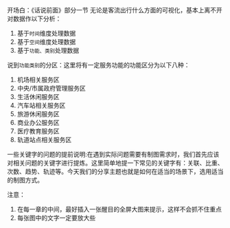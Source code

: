 
开场白：《话说前面》部分一节
无论是客流出行什么方面的可视化，基本上离不开对数据作以下分析：
1. 基于`时间`维度处理数据
2. 基于`空间`维度处理数据
3. 基于`功能、类别`处理数据

说到`功能类别`的分区：这里将有一定服务功能的功能区分为以下八种：

1. 机场相关服务区
2. 中央/市属政府管理服务区
3. 生活休闲服务区
4. 汽车站相关服务区
5. 旅游休闲服务区
6. 商业办公服务区
7. 医疗教育服务区
8. 轨道站点相关服务区

一些关键字的问题的提前说明:在遇到实际问题需要有制图需求时，我们首先应该对相关问题的关键字进行提炼。这里简单地提一下常见的关键字有：关联、比重、次数、趋势、轨迹等。今天我们的分享主题也就是如何在适当的场景下，选用适当的制图方式。



注意：
1. 在每一章的中间，最好插入一张醒目的全屏大图来提示，这样不会抓不住重点
2. 每张图中的文字一定要放大些

